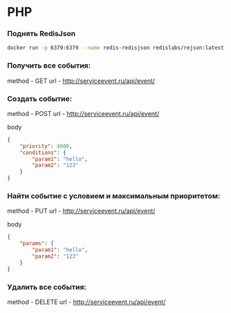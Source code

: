 # PHP

### Поднять RedisJson
```bash
docker run -p 6379:6379 --name redis-redisjson redislabs/rejson:latest
```

### Получить все события:
method - GET
url - http://serviceevent.ru/api/event/

### Создать событие:
method - POST
url - http://serviceevent.ru/api/event/

body
```json
{
    "priority": 4000,
    "conditions": {
        "param1": "hello",
        "param2": "123"
    }
}
```

### Найти событие с условием и максимальным приоритетом:
method - PUT
url - http://serviceevent.ru/api/event/

body
```json
{
    "params": {
        "param1": "hello",
        "param2": "123"
    }
}
```

### Удалить все события:
method - DELETE
url - http://serviceevent.ru/api/event/
